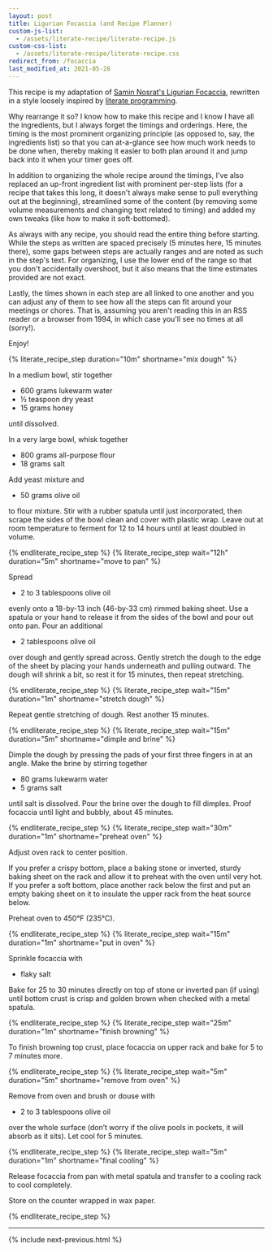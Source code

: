 ```yaml
---
layout: post
title: Ligurian Focaccia (and Recipe Planner)
custom-js-list:
  - /assets/literate-recipe/literate-recipe.js
custom-css-list:
  - /assets/literate-recipe/literate-recipe.css
redirect_from: /focaccia
last_modified_at: 2021-05-28
---
```


This recipe is my adaptation of [Samin Nosrat's Ligurian Focaccia](https://www.saltfatacidheat.com/fat/ligurian-focaccia), rewritten in a style loosely inspired by [literate programming](https://en.wikipedia.org/wiki/Literate_programming).

Why rearrange it so? I know how to make this recipe and I know I have all the ingredients, but I always forget the timings and orderings. Here, the timing is the most prominent organizing principle (as opposed to, say, the ingredients list) so that you can at-a-glance see how much work needs to be done when, thereby making it easier to both plan around it and jump back into it when your timer goes off.

In addition to organizing the whole recipe around the timings, I've also replaced an up-front ingredient list with prominent per-step lists (for a recipe that takes this long, it doesn't always make sense to pull everything out at the beginning), streamlined some of the content (by removing some volume measurements and changing text related to timing) and added my own tweaks (like how to make it soft-bottomed).

As always with any recipe, you should read the entire thing before starting. While the steps as written are spaced precisely (5 minutes here, 15 minutes there), some gaps between steps are actually ranges and are noted as such in the step's text. For organizing, I use the lower end of the range so that you don't accidentally overshoot, but it also means that the time estimates provided are not exact.

Lastly, the times shown in each step are all linked to one another and you can adjust any of them to see how all the steps can fit around your meetings or chores. That is, assuming you aren't reading this in an RSS reader or a browser from 1994, in which case you'll see no times at all (sorry!).

Enjoy!

{% literate_recipe_step duration="10m" shortname="mix dough" %}

In a medium bowl, stir together

- 600 grams lukewarm water
- ½ teaspoon dry yeast
- 15 grams honey

until dissolved.

In a very large bowl, whisk together

- 800 grams all-purpose flour
- 18 grams salt

Add yeast mixture and

- 50 grams olive oil

to flour mixture. Stir with a rubber spatula until just incorporated, then scrape the sides of the bowl clean and cover with plastic wrap. Leave out at room temperature to ferment for 12 to 14 hours until at least doubled in volume.

{% endliterate_recipe_step %}
{% literate_recipe_step wait="12h" duration="5m" shortname="move to pan" %}

Spread

- 2 to 3 tablespoons olive oil

evenly onto a 18-by-13 inch (46-by-33 cm) rimmed baking sheet. Use a spatula or your hand to release it from the sides of the bowl and pour out onto pan. Pour an additional

- 2 tablespoons olive oil

over dough and gently spread across. Gently stretch the dough to the edge of the sheet by placing your hands underneath and pulling outward. The dough will shrink a bit, so rest it for 15 minutes, then repeat stretching.

{% endliterate_recipe_step %}
{% literate_recipe_step wait="15m" duration="1m" shortname="stretch dough" %}

Repeat gentle stretching of dough. Rest another 15 minutes.

{% endliterate_recipe_step %}
{% literate_recipe_step wait="15m" duration="5m" shortname="dimple and brine" %}

Dimple the dough by pressing the pads of your first three fingers in at an angle. Make the brine by stirring together

- 80 grams lukewarm water
- 5 grams salt

until salt is dissolved. Pour the brine over the dough to fill dimples. Proof focaccia until light and bubbly, about 45 minutes.

{% endliterate_recipe_step %}
{% literate_recipe_step wait="30m" duration="1m" shortname="preheat oven" %}

Adjust oven rack to center position.

If you prefer a crispy bottom, place a baking stone or inverted, sturdy baking sheet on the rack and allow it to preheat with the oven until very hot. If you prefer a soft bottom, place another rack below the first and put an empty baking sheet on it to insulate the upper rack from the heat source below.

Preheat oven to 450°F (235°C).

{% endliterate_recipe_step %}
{% literate_recipe_step wait="15m" duration="1m" shortname="put in oven" %}

Sprinkle focaccia with

- flaky salt

Bake for 25 to 30 minutes directly on top of stone or inverted pan (if using) until bottom crust is crisp and golden brown when checked with a metal spatula.

{% endliterate_recipe_step %}
{% literate_recipe_step wait="25m" duration="1m" shortname="finish browning" %}

To finish browning top crust, place focaccia on upper rack and bake for 5 to 7 minutes more.

{% endliterate_recipe_step %}
{% literate_recipe_step wait="5m" duration="5m" shortname="remove from oven" %}

Remove from oven and brush or douse with

- 2 to 3 tablespoons olive oil

over the whole surface (don’t worry if the olive pools in pockets, it will absorb as it sits). Let cool for 5 minutes.

{% endliterate_recipe_step %}
{% literate_recipe_step wait="5m" duration="1m" shortname="final cooling" %}

Release focaccia from pan with metal spatula and transfer to a cooling rack to cool completely.

Store on the counter wrapped in wax paper.

{% endliterate_recipe_step %}

-------------------------------------------------------------------------------

{% include next-previous.html %}
